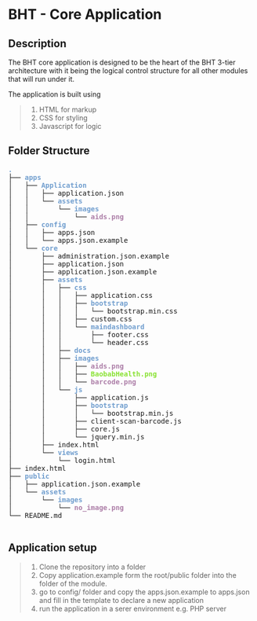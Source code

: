 # BHT - Core Application

## Description
The BHT core application is designed to be the heart of the BHT 3-tier architecture with it being the logical control structure for all other modules that will run under it. 

The application is built using
 
>	1. HTML for markup
>	2. CSS for styling
>	3. Javascript for logic 

## Folder Structure
<pre><font color="#729FCF"><b>.</b></font>
├── <font color="#729FCF"><b>apps</b></font>
│   ├── <font color="#729FCF"><b>Application</b></font>
│   │   ├── application.json
│   │   └── <font color="#729FCF"><b>assets</b></font>
│   │       └── <font color="#729FCF"><b>images</b></font>
│   │           └── <font color="#AD7FA8"><b>aids.png</b></font>
│   ├── <font color="#729FCF"><b>config</b></font>
│   │   ├── apps.json
│   │   └── apps.json.example
│   └── <font color="#729FCF"><b>core</b></font>
│       ├── administration.json.example
│       ├── application.json
│       ├── application.json.example
│       ├── <font color="#729FCF"><b>assets</b></font>
│       │   ├── <font color="#729FCF"><b>css</b></font>
│       │   │   ├── application.css
│       │   │   ├── <font color="#729FCF"><b>bootstrap</b></font>
│       │   │   │   └── bootstrap.min.css
│       │   │   ├── custom.css
│       │   │   └── <font color="#729FCF"><b>maindashboard</b></font>
│       │   │       ├── footer.css
│       │   │       └── header.css
│       │   ├── <font color="#729FCF"><b>docs</b></font>
│       │   ├── <font color="#729FCF"><b>images</b></font>
│       │   │   ├── <font color="#AD7FA8"><b>aids.png</b></font>
│       │   │   ├── <font color="#8AE234"><b>BaobabHealth.png</b></font>
│       │   │   └── <font color="#AD7FA8"><b>barcode.png</b></font>
│       │   └── <font color="#729FCF"><b>js</b></font>
│       │       ├── application.js
│       │       ├── <font color="#729FCF"><b>bootstrap</b></font>
│       │       │   └── bootstrap.min.js
│       │       ├── client-scan-barcode.js
│       │       ├── core.js
│       │       └── jquery.min.js
│       ├── index.html
│       └── <font color="#729FCF"><b>views</b></font>
│           └── login.html
├── index.html
├── <font color="#729FCF"><b>public</b></font>
│   ├── application.json.example
│   └── <font color="#729FCF"><b>assets</b></font>
│       └── <font color="#729FCF"><b>images</b></font>
│           └── <font color="#AD7FA8"><b>no_image.png</b></font>
└── README.md

</pre>
## Application setup

> 1. Clone the repository into a folder 
> 2. Copy application.example form the root/public folder into the folder of the module. 
> 3. go to config/ folder and copy the apps.json.example to apps.json and fill in the template to declare a new application
> 4. run the application in a serer environment e.g. PHP server
	
